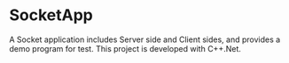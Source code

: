 # SocketApp
A Socket application includes Server side and Client sides, and provides a demo program for test. This project is developed with C++.Net.
